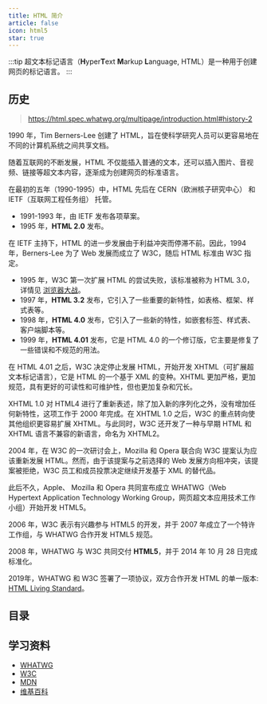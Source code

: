 ```yaml
---
title: HTML 简介
article: false
icon: html5
star: true
---
```


:::tip
超文本标记语言（**H**yper**T**ext **M**arkup **L**anguage, HTML）是一种用于创建网页的标记语言。
:::

## 历史

> https://html.spec.whatwg.org/multipage/introduction.html#history-2

1990 年，Tim Berners-Lee 创建了 HTML，旨在使科学研究人员可以更容易地在不同的计算机系统之间共享文档。

随着互联网的不断发展，HTML 不仅能插入普通的文本，还可以插入图片、音视频、链接等超文本内容，逐渐成为创建网页的标准语言。

在最初的五年（1990-1995）中，HTML 先后在 CERN（欧洲核子研究中心） 和 IETF（互联网工程任务组） 托管。

- 1991-1993 年，由 IETF 发布各项草案。
- 1995 年，**HTML 2.0** 发布。

在 IETF 主持下，HTML 的进一步发展由于利益冲突而停滞不前。因此，1994 年，Berners-Lee 为了 Web 发展而成立了 W3C，随后 HTML 标准由 W3C 指定。

- 1995 年，W3C 第一次扩展 HTML 的尝试失败，该标准被称为 HTML 3.0，详情见 [浏览器大战](https://zh.wikipedia.org/wiki/%E6%B5%8F%E8%A7%88%E5%99%A8%E5%A4%A7%E6%88%98)。
- 1997 年，**HTML 3.2** 发布，它引入了一些重要的新特性，如表格、框架、样式表等。
- 1998 年，**HTML 4.0** 发布，它引入了一些新的特性，如嵌套标签、样式表、客户端脚本等。
- 1999 年，**HTML 4.01** 发布，它是 HTML 4.0 的一个修订版，它主要是修复了一些错误和不规范的用法。

在 HTML 4.01 之后，W3C 决定停止发展 HTML，开始开发 XHTML（可扩展超文本标记语言），它是 HTML 的一个基于 XML 的变种。XHTML 更加严格，更加规范，具有更好的可读性和可维护性，但也更加复杂和冗长。

XHTML 1.0 对 HTML4 进行了重新表述，除了加入新的序列化之外，没有增加任何新特性，这项工作于 2000 年完成。在 XHTML 1.0 之后，W3C 的重点转向使其他组织更容易扩展 XHTML。与此同时，W3C 还开发了一种与早期 HTML 和 XHTML 语言不兼容的新语言，命名为 XHTML2。

2004 年，在 W3C 的一次研讨会上，Mozilla 和 Opera 联合向 W3C 提案认为应该重新发展 HTML。然而，由于该提案与之前选择的 Web 发展方向相冲突，该提案被拒绝，W3C 员工和成员投票决定继续开发基于 XML 的替代品。

此后不久，Apple、 Mozilla 和 Opera 共同宣布成立 WHATWG（Web Hypertext Application Technology Working Group，网页超文本应用技术工作小组）开始开发 HTML5。

2006 年，W3C 表示有兴趣参与 HTML5 的开发，并于 2007 年成立了一个特许工作组，与 WHATWG 合作开发 HTML5 规范。

2008 年，WHATWG 与 W3C 共同交付 **HTML5**，并于 2014 年 10 月 28 日完成标准化。

2019年，WHATWG 和 W3C 签署了一项协议，双方合作开发 HTML 的单一版本: [HTML Living Standard](https://html.spec.whatwg.org/multipage/)。

## 目录

## 学习资料

- [WHATWG](https://html.spec.whatwg.org)
- [W3C](https://www.w3.org/)
- [MDN](https://developer.mozilla.org/zh-CN/docs/learn/HTML)
- [维基百科](https://en.wikipedia.org/wiki/HTML)